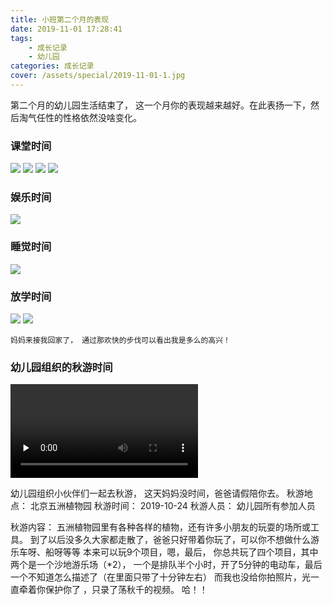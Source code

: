 ```yaml
---
title: 小班第二个月的表现
date: 2019-11-01 17:28:41
tags: 
    - 成长记录
    - 幼儿园
categories: 成长记录
cover: /assets/special/2019-11-01-1.jpg
---
```


第二个月的幼儿园生活结束了， 这一个月你的表现越来越好。在此表扬一下，然后淘气任性的性格依然没啥变化。

### 课堂时间
![](/assets/special/2019-11-01-1.jpg)
![](/assets/special/2019-11-01-2.jpg)
![](/assets/special/2019-11-01-6.jpg)
![](/assets/special/2019-11-01-9.jpg)

### 娱乐时间
![](/assets/special/2019-11-01-3.jpg)

### 睡觉时间
![](/assets/special/2019-11-01-4.jpg)

### 放学时间
![](/assets/special/2019-11-01-7.jpg)
![](/assets/special/2019-11-01-8.jpg)

```
妈妈来接我回家了， 通过那欢快的步伐可以看出我是多么的高兴！
```

### 幼儿园组织的秋游时间

<video id="video" controls="" preload="none">
<source id="mp4" src="/assets/special/qiuqian.mp4" type="video/mp4">
</video>

幼儿园组织小伙伴们一起去秋游， 这天妈妈没时间，爸爸请假陪你去。
秋游地点： 北京五洲植物园
秋游时间： 2019-10-24
秋游人员： 幼儿园所有参加人员

秋游内容：
    五洲植物园里有各种各样的植物，还有许多小朋友的玩耍的场所或工具。
    到了以后没多久大家都走散了，爸爸只好带着你玩了，可以你不想做什么游乐车呀、船呀等等
    本来可以玩9个项目，嗯，最后， 你总共玩了四个项目，其中两个是一个沙地游乐场（*2），
    一个是排队半个小时，开了5分钟的电动车，最后一个不知道怎么描述了（在里面只带了十分钟左右）
    而我也没给你拍照片，光一直牵着你保护你了 ，只录了荡秋千的视频。 哈！！
